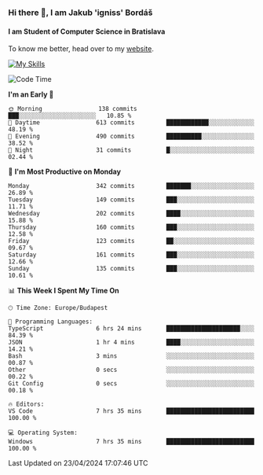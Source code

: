 ### Hi there 👋, I am Jakub 'igniss' Bordáš

#### I am Student of Computer Science in Bratislava
To know me better, head over to my [website](https://bordas.sk).

[![My Skills](https://skillicons.dev/icons?i=js,html,css,figma,svelte,java,kotlin,python,postgresql,typescript,nest,nodejs)](https://bordas.sk)


<!--START_SECTION:waka-->
![Code Time](http://img.shields.io/badge/Code%20Time-1%2C475%20hrs%2037%20mins-blue)

**I'm an Early 🐤** 

```text
🌞 Morning                138 commits         ███░░░░░░░░░░░░░░░░░░░░░░   10.85 % 
🌆 Daytime                613 commits         ████████████░░░░░░░░░░░░░   48.19 % 
🌃 Evening                490 commits         ██████████░░░░░░░░░░░░░░░   38.52 % 
🌙 Night                  31 commits          █░░░░░░░░░░░░░░░░░░░░░░░░   02.44 % 
```
📅 **I'm Most Productive on Monday** 

```text
Monday                   342 commits         ███████░░░░░░░░░░░░░░░░░░   26.89 % 
Tuesday                  149 commits         ███░░░░░░░░░░░░░░░░░░░░░░   11.71 % 
Wednesday                202 commits         ████░░░░░░░░░░░░░░░░░░░░░   15.88 % 
Thursday                 160 commits         ███░░░░░░░░░░░░░░░░░░░░░░   12.58 % 
Friday                   123 commits         ██░░░░░░░░░░░░░░░░░░░░░░░   09.67 % 
Saturday                 161 commits         ███░░░░░░░░░░░░░░░░░░░░░░   12.66 % 
Sunday                   135 commits         ███░░░░░░░░░░░░░░░░░░░░░░   10.61 % 
```


📊 **This Week I Spent My Time On** 

```text
🕑︎ Time Zone: Europe/Budapest

💬 Programming Languages: 
TypeScript               6 hrs 24 mins       █████████████████████░░░░   84.39 % 
JSON                     1 hr 4 mins         ████░░░░░░░░░░░░░░░░░░░░░   14.21 % 
Bash                     3 mins              ░░░░░░░░░░░░░░░░░░░░░░░░░   00.87 % 
Other                    0 secs              ░░░░░░░░░░░░░░░░░░░░░░░░░   00.22 % 
Git Config               0 secs              ░░░░░░░░░░░░░░░░░░░░░░░░░   00.18 % 

🔥 Editors: 
VS Code                  7 hrs 35 mins       █████████████████████████   100.00 % 

💻 Operating System: 
Windows                  7 hrs 35 mins       █████████████████████████   100.00 % 
```


 Last Updated on 23/04/2024 17:07:46 UTC
<!--END_SECTION:waka-->
